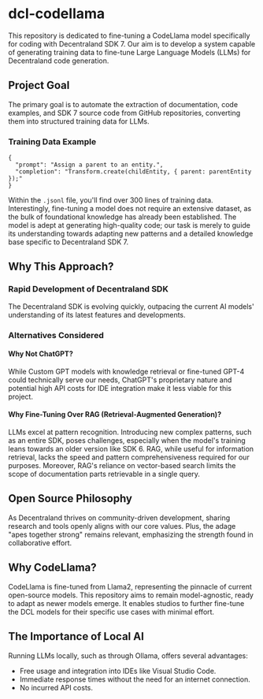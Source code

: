 
# dcl-codellama

This repository is dedicated to fine-tuning a CodeLlama model specifically for coding with Decentraland SDK 7. Our aim is to develop a system capable of generating training data to fine-tune Large Language Models (LLMs) for Decentraland code generation.

## Project Goal

The primary goal is to automate the extraction of documentation, code examples, and SDK 7 source code from GitHub repositories, converting them into structured training data for LLMs.

### Training Data Example

```
{
  "prompt": "Assign a parent to an entity.",
  "completion": "Transform.create(childEntity, { parent: parentEntity });"
}
```

Within the `.jsonl` file, you'll find over 300 lines of training data. Interestingly, fine-tuning a model does not require an extensive dataset, as the bulk of foundational knowledge has already been established. The model is adept at generating high-quality code; our task is merely to guide its understanding towards adapting new patterns and a detailed knowledge base specific to Decentraland SDK 7.

## Why This Approach?

### Rapid Development of Decentraland SDK

The Decentraland SDK is evolving quickly, outpacing the current AI models' understanding of its latest features and developments.

### Alternatives Considered

#### Why Not ChatGPT?

While Custom GPT models with knowledge retrieval or fine-tuned GPT-4 could technically serve our needs, ChatGPT's proprietary nature and potential high API costs for IDE integration make it less viable for this project.

#### Why Fine-Tuning Over RAG (Retrieval-Augmented Generation)?

LLMs excel at pattern recognition. Introducing new complex patterns, such as an entire SDK, poses challenges, especially when the model's training leans towards an older version like SDK 6. RAG, while useful for information retrieval, lacks the speed and pattern comprehensiveness required for our purposes. Moreover, RAG's reliance on vector-based search limits the scope of documentation parts retrievable in a single query.

## Open Source Philosophy

As Decentraland thrives on community-driven development, sharing research and tools openly aligns with our core values. Plus, the adage "apes together strong" remains relevant, emphasizing the strength found in collaborative effort.

## Why CodeLlama?

CodeLlama is fine-tuned from Llama2, representing the pinnacle of current open-source models. This repository aims to remain model-agnostic, ready to adapt as newer models emerge. It enables studios to further fine-tune the DCL models for their specific use cases with minimal effort.

## The Importance of Local AI

Running LLMs locally, such as through Ollama, offers several advantages:

-   Free usage and integration into IDEs like Visual Studio Code.
-   Immediate response times without the need for an internet connection.
-   No incurred API costs.

